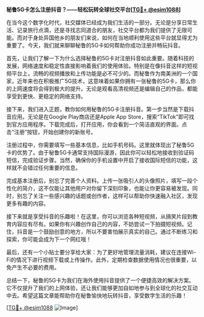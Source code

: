 **秘鲁5G卡怎么注册抖音？——轻松玩转全球社交平台[[TG💪+ @esim1088](https://t.me/s/esim1088)]**

在当今这个数字化时代，社交媒体已经成为我们生活的一部分。无论是分享日常生活、记录旅行点滴，还是寻找志同道合的朋友，社交平台都为我们提供了无限可能。而对于身处异国他乡的朋友们来说，如何在当地顺利使用这些平台就显得尤为重要了。今天，我们就来聊聊秘鲁的5G卡如何帮助你成功注册并畅玩抖音。

首先，让我们了解一下为什么选择秘鲁的5G卡对注册抖音如此重要。随着科技的发展，网络速度和稳定性直接影响着我们的使用体验。特别是在像抖音这样的短视频平台上，流畅的视频播放和上传功能是必不可少的。而秘鲁作为南美洲的一个国家，近年来也在积极推广5G技术，这意味着如果你拥有一张秘鲁的5G卡，那么你的上网速度将会得到极大的提升。无论是观看高清视频还是编辑自己的作品，都能享受到更快、更稳定的网络支持。

接下来，我们进入正题，教你如何用秘鲁的5G卡注册抖音。第一步当然是下载抖音应用。无论是在Google Play商店还是Apple App Store，搜索“TikTok”即可找到官方应用程序。下载完成后，打开应用，你会看到一个简洁直观的界面。点击“注册”按钮，开始创建你的新账号。

注册过程中，你需要填写一些基本信息，比如手机号码。这里就体现出了秘鲁5G卡的优势了。由于秘鲁5G卡通常支持国际漫游，因此你可以轻松地接收到验证码短信，完成验证步骤。当然，确保你的手机设置中开启了接收国际短信的功能，这样就不会错过任何重要的信息。

完成基本注册后，别忘了完善个人资料。上传一张吸引人的头像照片，填写一段个性化的简介，这不仅能让其他用户对你留下深刻印象，也能让你更容易被发现。同时，别忘了关注一些感兴趣的话题或创作者，这样可以帮助你快速融入社区，发现更多有趣的内容。

接下来就是享受抖音的乐趣啦！在这里，你可以浏览各种短视频，从搞笑片段到教育内容应有尽有。如果你有兴趣创作自己的内容，不妨尝试一下拍摄短视频。记住，抖音是一个鼓励创意的地方，所以不要害怕展示真实的自己。通过不断练习和探索，你可能会成为下一个网红哦！

最后，还有一个小贴士要分享给大家：为了更好地管理流量消耗，建议在连接Wi-Fi的情况下进行视频下载或上传操作。此外，定期检查数据使用情况也很重要，以免产生不必要的费用。

总结一下，秘鲁的5G卡为我们在海外使用抖音提供了一个便捷高效的解决方案。它不仅提升了我们的上网体验，还让我们能够更加自如地参与到全球化的社交互动中去。希望这篇文章能帮助你在秘鲁愉快地玩转抖音，享受数字生活的乐趣！

[[TG💪+ @esim1088](https://t.me/s/esim1088) ![Image](https://i.postimg.cc/4NQfJmqS/Snipaste-2025-05-13-00-14-12.png)]